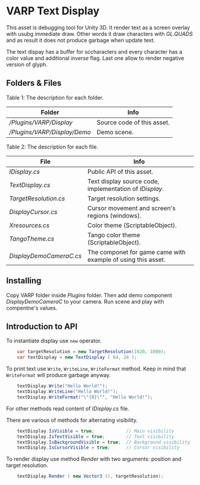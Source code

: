 # VARP Text Display

This asset is debugging tool for Unity 3D. It render text as a screen overlay with usubg immediate draw. Other words it draw characters with _GL.QUADS_ and as result it does not produce garbage when update text. 

The text dispay has a buffer for sccharacters and every character has a color value and additional _inverse_ flag. Last one allow to render negative version of glyph.

## Folders & Files

Table 1: The description for each folder. 

| Folder                           | Info                      | 
|----------------------------------|---------------------------|
| _/Plugins/VARP/Display_          | Source code of this asset. |
| _/Plugins/VARP/Display/Demo_     | Demo scene. |

Table 2: The description for each file. 

| File                 | Info                                  |
|----------------------|---------------------------------------|
| _IDisplay.cs_        | Public API of this asset. |
| _TextDisplay.cs_     | Text display source code, implementation of _IDisplay_. |
| _TargetResolution.cs_| Target resolution settings. |
| _DisplayCursor.cs_   | Cursor movement and screen's regions (windows). |
| _Xresources.cs_      | Color theme (ScriptableObject). |
| _TangoTheme.cs_      | Tango color theme (ScriptableObject). |
| _DisplayDemoCameraC.cs_ | The componet for game came with example of using this asset. |

## Installing 

Copy VARP folder inside _Plugins_ folder. Then add demo component _DisplayDemoCameraC_ to your camera. Run scene and play with compentne's values.

## Introduction to API

To instantiate display use `new` operator.

```C#
    var targetResolution = new TargetResolution(1920, 1080);
    var textDisplay = new TextDisplay ( 64, 24 );
```
To print text use `Write`, `WriteLine`, `WriteFormat` method. Keep in mind that `WriteFormat` will produce garbage anyway.

```C#
    textDisplay.Write("Hello World!");
    textDisplay.WriteLine("Hello World!");
    textDisplay.WriteFormat("\"{0}\"", "Hello World!");
```
For other methods read content of _IDisplay.cs_ file.

There are various of methods for alternating visibility.
 
```C#
    textDisplay.IsVisible = true;            // Main visibility
    textDisplay.IsTextVisible = true;        // Text visibility
    textDisplay.IsBackgroundVisible = true;  // Background visibility
    textDisplay.IsCursorVisible = true;      // Cursor visibility
```

To render display use method _Render_ with two arguments: position and target resolution.

```C#
    textDisplay.Render ( new Vector3 (), targetResolution);
```
